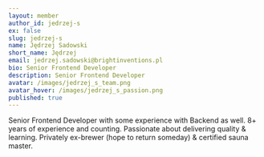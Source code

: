 ```yaml
---
layout: member
author_id: jedrzej-s
ex: false
slug: jedrzej-s
name: Jędrzej Sadowski
short_name: Jędrzej
email: jedrzej.sadowski@brightinventions.pl
bio: Senior Frontend Developer
description: Senior Frontend Developer
avatar: /images/jedrzej_s_team.png
avatar_hover: /images/jedrzej_s_passion.png
published: true
---
```

Senior Frontend Developer with some experience with Backend as well. 8+ years of experience and counting. Passionate about delivering quality & learning. Privately ex-brewer (hope to return someday) & certified sauna master.